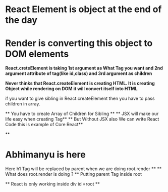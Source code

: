 # React Element is object at the end of the day

# Render is converting this object to DOM elements

**React.creteElement is taking 1st argument as What Tag you want and 2nd argument attribute of tag(like id,class) and 3rd argument as children**

**Never thinks that React.createElement is creating HTML. It is creating Object while rendering on DOM it will convert itself into HTML**

if you want to give sibling in React.createElement then you have to pass children in array.

** You have to create Array of Children for Sibling **
** JSX will make our life easy when creating Tag**
** But Without JSX also We can write React Code this is example of Core React**

\*\*

<div id="root">

<h1>Abhimanyu is here</h1>
</div> Here h1 Tag will be replaced by parent when we are doing root.render 
**
** What does root.render is doing ? **
Putting parent Tag inside root 

** React is only working inside div id =root  **